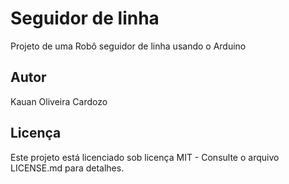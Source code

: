 # Seguidor de linha 
Projeto de uma Robô seguidor de linha usando o Arduino
## Autor 
Kauan Oliveira Cardozo 
## Licença 
Este projeto está licenciado sob licença MIT - Consulte o arquivo LICENSE.md para detalhes.
